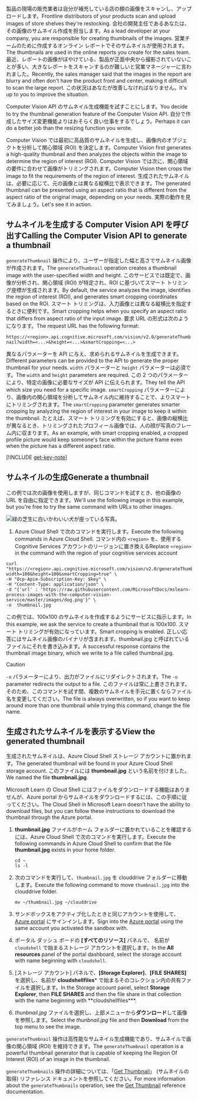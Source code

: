<span data-ttu-id="3a2af-101">製品の現場の販売業者は自分が補充している店の棚の画像をスキャンし、アップロードします。</span><span class="sxs-lookup"><span data-stu-id="3a2af-101">Frontline distributors of your products scan and upload images of store shelves they're restocking.</span></span> <span data-ttu-id="3a2af-102">会社の開発主任であるあなたは、その画像のサムネイル作成を担当します。</span><span class="sxs-lookup"><span data-stu-id="3a2af-102">As a lead developer at your company, you are responsible for creating thumbnails of the images.</span></span> <span data-ttu-id="3a2af-103">営業チームのために作成するオンライン レポートでそのサムネイルが使用されます。</span><span class="sxs-lookup"><span data-stu-id="3a2af-103">The thumbnails are used in the online reports you create for the sales team.</span></span> <span data-ttu-id="3a2af-104">最近、レポートの画像がぼやけている、製品が正面中央から撮影されていないことが多い、大きなレポートをスキャンするのが難しいと営業マネージャーに言われました。</span><span class="sxs-lookup"><span data-stu-id="3a2af-104">Recently, the sales manager said that the images in the report are blurry and often don't have the product front and center, making it difficult to scan the large report.</span></span> <span data-ttu-id="3a2af-105">この状況はあなたが改善しなければなりません。</span><span class="sxs-lookup"><span data-stu-id="3a2af-105">It's up to you to improve the situation.</span></span>

<span data-ttu-id="3a2af-106">Computer Vision API のサムネイル生成機能を試すことにします。</span><span class="sxs-lookup"><span data-stu-id="3a2af-106">You decide to try the thumbnail generation feature of the Computer Vision API.</span></span> <span data-ttu-id="3a2af-107">自分で作成したサイズ変更機能よりはおそらく良い仕事をするでしょう。</span><span class="sxs-lookup"><span data-stu-id="3a2af-107">Perhaps it can do a better job than the resizing function you wrote.</span></span>

<span data-ttu-id="3a2af-108">Computer Vision では最初に高品質のサムネイルを生成し、画像内のオブジェクトを分析して関心領域 (ROI) を決定します。</span><span class="sxs-lookup"><span data-stu-id="3a2af-108">Computer Vision first generates a high-quality thumbnail and then analyzes the objects within the image to determine the region of interest (ROI).</span></span> <span data-ttu-id="3a2af-109">Computer Vision では次に、関心領域の要件に合わせて画像がトリミングされます。</span><span class="sxs-lookup"><span data-stu-id="3a2af-109">Computer Vision then crops the image to fit the requirements of the region of interest.</span></span> <span data-ttu-id="3a2af-110">生成されたサムネイルは、必要に応じて、元の画像とは異なる縦横比で表示できます。</span><span class="sxs-lookup"><span data-stu-id="3a2af-110">The generated thumbnail can be presented using an aspect ratio that is different from the aspect ratio of the original image, depending on your needs.</span></span> <span data-ttu-id="3a2af-111">実際の動作を見てみましょう。</span><span class="sxs-lookup"><span data-stu-id="3a2af-111">Let's see it in action.</span></span>

## <a name="calling-the-computer-vision-api-to-generate-a-thumbnail"></a><span data-ttu-id="3a2af-112">サムネイルを生成する Computer Vision API を呼び出す</span><span class="sxs-lookup"><span data-stu-id="3a2af-112">Calling the Computer Vision API to generate a thumbnail</span></span>

<span data-ttu-id="3a2af-113">`generateThumbnail` 操作により、ユーザーが指定した幅と高さでサムネイル画像が作成されます。</span><span class="sxs-lookup"><span data-stu-id="3a2af-113">The `generateThumbnail` operation creates a thumbnail image with the user-specified width and height.</span></span> <span data-ttu-id="3a2af-114">このサービスでは既定で、画像が分析され、関心領域 (ROI) が特定され、ROI に基づいてスマート トリミング座標が生成されます。</span><span class="sxs-lookup"><span data-stu-id="3a2af-114">By default, the service analyzes the image, identifies the region of interest (ROI), and generates smart cropping coordinates based on the ROI.</span></span> <span data-ttu-id="3a2af-115">スマート トリミングは、入力画像とは異なる縦横比を指定するときに便利です。</span><span class="sxs-lookup"><span data-stu-id="3a2af-115">Smart cropping helps when you specify an aspect ratio that differs from aspect ratio of the input image.</span></span> <span data-ttu-id="3a2af-116">要求 URL の形式は次のようになります。</span><span class="sxs-lookup"><span data-stu-id="3a2af-116">The request URL has the following format:</span></span>

`https://<region>.api.cognitive.microsoft.com/vision/v2.0/generateThumbnail?width=<...>&height=<...>&smartCropping=<...>`

<span data-ttu-id="3a2af-117">異なるパラメーターを API に与え、求められるサムネイルを生成できます。</span><span class="sxs-lookup"><span data-stu-id="3a2af-117">Different parameters can be provided to the API to generate the proper thumbnail for your needs.</span></span> <span data-ttu-id="3a2af-118">`width` パラメーターと `height` パラメーターは必須です。</span><span class="sxs-lookup"><span data-stu-id="3a2af-118">The `width` and `height` parameters are required.</span></span> <span data-ttu-id="3a2af-119">この 2 つのパラメーターにより、特定の画像に必要なサイズが API に伝えられます。</span><span class="sxs-lookup"><span data-stu-id="3a2af-119">They tell the API which size you need for a specific image.</span></span> <span data-ttu-id="3a2af-120">`smartCropping` パラメーターにより、画像内の関心領域を分析してサムネイル内に維持することで、よりスマートにトリミングされます。</span><span class="sxs-lookup"><span data-stu-id="3a2af-120">The `smartCropping` parameter generates smarter cropping by analyzing the region of interest in your image to keep it within the thumbnail.</span></span> <span data-ttu-id="3a2af-121">たとえば、スマート トリミングを有効にすると、画像の縦横比が異なるとき、トリミングされたプロフィール画像では、人の顔が写真のフレーム内に収まります。</span><span class="sxs-lookup"><span data-stu-id="3a2af-121">As an example, with smart cropping enabled, a cropped profile picture would keep someone's face within the picture frame even when the picture has a different aspect ratio.</span></span>

[!INCLUDE [get-key-note](./get-key.md)]

## <a name="generate-a-thumbnail"></a><span data-ttu-id="3a2af-122">サムネイルの生成</span><span class="sxs-lookup"><span data-stu-id="3a2af-122">Generate a thumbnail</span></span>

<span data-ttu-id="3a2af-123">この例では次の画像を使用しますが、同じコマンドを試すとき、他の画像の URL を自由に指定できます。</span><span class="sxs-lookup"><span data-stu-id="3a2af-123">We'll use the following image in this example, but you're free to try the same command with URLs to other images.</span></span>

![緑の芝生に白いかわいい犬が座っている写真。](../media/4-dog.png)

1. <span data-ttu-id="3a2af-125">Azure Cloud Shell で次のコマンドを実行します。</span><span class="sxs-lookup"><span data-stu-id="3a2af-125">Execute the following commands in Azure Cloud Shell.</span></span> <span data-ttu-id="3a2af-126">コマンド内の `<region>` を、使用する Cognitive Services アカウントのリージョンに置き換える</span><span class="sxs-lookup"><span data-stu-id="3a2af-126">Replace `<region>` in the command with the region of your cognitive services account</span></span>

```azurecli
curl "https://<region>.api.cognitive.microsoft.com/vision/v2.0/generateThumbnail?width=100&height=100&smartCropping=true" \
-H "Ocp-Apim-Subscription-Key: $key" \
-H "Content-Type: application/json" \
-d "{'url' : 'https://raw.githubusercontent.com/MicrosoftDocs/mslearn-process-images-with-the-computer-vision-service/master/images/dog.png'}" \
-o  thumbnail.jpg
```

<span data-ttu-id="3a2af-127">この例では、100x100 のサムネイルを作成するようにサービスに指示します。</span><span class="sxs-lookup"><span data-stu-id="3a2af-127">In this example, we ask the service to create a thumbnail that is 100x100.</span></span> <span data-ttu-id="3a2af-128">スマート トリミングが有効になっています。</span><span class="sxs-lookup"><span data-stu-id="3a2af-128">Smart cropping is enabled.</span></span> <span data-ttu-id="3a2af-129">正しい応答にはサムネイル画像のバイナリが含まれます。thumbnail.jpg と呼ばれているファイルにそれを書き込みます。</span><span class="sxs-lookup"><span data-stu-id="3a2af-129">A successful response contains the thumbnail image binary, which we write to a file called thumbnail.jpg.</span></span>

> [!CAUTION]
> <span data-ttu-id="3a2af-130">`-o` パラメーターにより、出力がファイルにリダイレクトされます。</span><span class="sxs-lookup"><span data-stu-id="3a2af-130">The `-o` parameter redirects the output to a file.</span></span> <span data-ttu-id="3a2af-131">このファイルは常に上書きされます。そのため、このコマンドを試す間、複数のサムネイルを手元に置くならファイル名を変更してください。</span><span class="sxs-lookup"><span data-stu-id="3a2af-131">The file is always overwritten, so if you want to keep around  more than one thumbnail while trying this command, change the file name.</span></span>

## <a name="view-the-generated-thumbnail"></a><span data-ttu-id="3a2af-132">生成されたサムネイルを表示する</span><span class="sxs-lookup"><span data-stu-id="3a2af-132">View the generated thumbnail</span></span>

<span data-ttu-id="3a2af-133">生成されたサムネイルは、Azure Cloud Shell ストレージ アカウントに置かれます。</span><span class="sxs-lookup"><span data-stu-id="3a2af-133">The generated thumbnail will be found in your Azure Cloud Shell storage account.</span></span> <span data-ttu-id="3a2af-134">このファイルには **thumbnail.jpg** という名前を付けました。</span><span class="sxs-lookup"><span data-stu-id="3a2af-134">We named the file **thumbnail.jpg**.</span></span>

<span data-ttu-id="3a2af-135">Microsoft Learn の Cloud Shell にはファイルをダウンロードする機能はありませんが、Azure portal からサムネイルをダウンロードするには、この手順に従ってください。</span><span class="sxs-lookup"><span data-stu-id="3a2af-135">The Cloud Shell in Microsoft Learn doesn't have the ability to download files, but you can follow these instructions to download the thumbnail through the Azure portal.</span></span>

1. <span data-ttu-id="3a2af-136">**thumbnail.jpg** ファイルがホーム フォルダーに置かれていることを確認するには、Azure Cloud Shell で次のコマンドを実行します。</span><span class="sxs-lookup"><span data-stu-id="3a2af-136">Execute the following commands in Azure Cloud Shell to confirm that the file **thumbnail.jpg** exists in your home folder.</span></span>

    ```azurecli
    cd ~
    ls -l
    ```



1. <span data-ttu-id="3a2af-137">次のコマンドを実行して、`thumbnail.jpg` を clouddrive フォルダーに移動します。</span><span class="sxs-lookup"><span data-stu-id="3a2af-137">Execute the following command to move `thumbnail.jpg` into the clouddrive folder.</span></span>

    ```azurecli
    mv ~/thumbnail.jpg ~/clouddrive
    ```
1. <span data-ttu-id="3a2af-138">サンドボックスをアクティブ化したときと同じアカウントを使用して、[Azure portal](https://portal.azure.com/learn.docs.microsoft.com?azure-portal=true) にサインインします。</span><span class="sxs-lookup"><span data-stu-id="3a2af-138">Sign into the [Azure portal](https://portal.azure.com/learn.docs.microsoft.com?azure-portal=true) using the same account you activated the sandbox with.</span></span>
1. <span data-ttu-id="3a2af-139">ポータル ダッシュ ボードの **[すべてのリソース]** パネルで、 名前が `cloudshell` で始まるストレージ アカウントを選択します。</span><span class="sxs-lookup"><span data-stu-id="3a2af-139">In the **All resources** panel of the portal dashboard, select the storage account with name beginning with `cloudshell`.</span></span>
1. <span data-ttu-id="3a2af-140">[ストレージ アカウント] パネルで、**[Storage Explorer]**、**[FILE SHARES]** を選択し、名前が **cloudshellfiles**\* で始まるそのコレクション内の共有ファイルを選択します。</span><span class="sxs-lookup"><span data-stu-id="3a2af-140">In the Storage account panel, select **Storage Explorer**, then **FILE SHARES** and then the file share in that collection with the name beginning with \*\*cloudshellfiles\*\*\*.</span></span>
1. <span data-ttu-id="3a2af-141">*thunbnail.jpg* ファイルを選択し、上部メニューから**ダウンロード**して画像を参照します。</span><span class="sxs-lookup"><span data-stu-id="3a2af-141">Select the *thunbnail.jpg* file and then **Download** from the top menu to see the image.</span></span>

<span data-ttu-id="3a2af-142">`generateThumbnail` 操作は高性能なサムネイル生成機能であり、サムネイルで画像の関心領域 (ROI) を維持できます。</span><span class="sxs-lookup"><span data-stu-id="3a2af-142">The `generateThumbnail` operation is a powerful thumbnail generator that is capable of keeping the Region Of Interest (ROI) of an image in the thumbnail.</span></span>

<span data-ttu-id="3a2af-143">`generateThumbnails` 操作の詳細については、「[Get Thumbnail](https://westus.dev.cognitive.microsoft.com/docs/services/5adf991815e1060e6355ad44/operations/56f91f2e778daf14a499e1fb)」 (サムネイルの取得) リファレンス ドキュメントを参照してください。</span><span class="sxs-lookup"><span data-stu-id="3a2af-143">For more information about the `generateThumbnails` operation, see the [Get Thumbnail](https://westus.dev.cognitive.microsoft.com/docs/services/5adf991815e1060e6355ad44/operations/56f91f2e778daf14a499e1fb) reference documentation.</span></span>